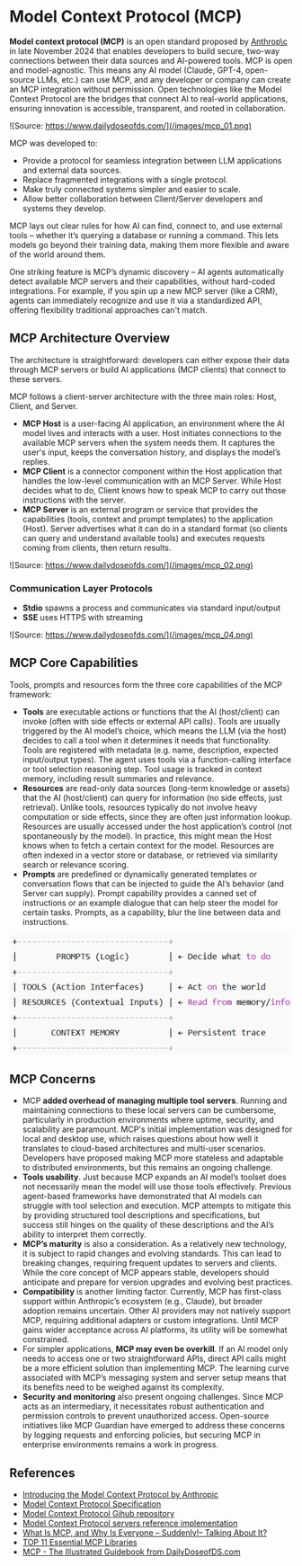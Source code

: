 # Model Context Protocol (MCP)

**Model context protocol (MCP)** is an open standard proposed by [Anthrop\c](https://www.anthropic.com/) in late November 2024 that enables developers to build secure, two-way connections between their data sources and AI-powered tools. MCP is open and model-agnostic. This means any AI model (Claude, GPT-4, open-source LLMs, etc.) can use MCP, and any developer or company can create an MCP integration without permission. Open technologies like the Model Context Protocol are the bridges that connect AI to real-world applications, ensuring innovation is accessible, transparent, and rooted in collaboration.

![Source: https://www.dailydoseofds.com/](/images/mcp_01.png)

MCP was developed to:
- Provide a protocol for seamless integration between LLM applications and external data sources.
- Replace fragmented integrations with a single protocol.
- Make truly connected systems simpler and easier to scale.
- Allow better collaboration between Client/Server developers and systems they develop.

MCP lays out clear rules for how AI can find, connect to, and use external tools – whether it’s querying a database or running a command. This lets models go beyond their training data, making them more flexible and aware of the world around them.

One striking feature is MCP’s dynamic discovery – AI agents automatically detect available MCP servers and their capabilities, without hard-coded integrations. For example, if you spin up a new MCP server (like a CRM), agents can immediately recognize and use it via a standardized API, offering flexibility traditional approaches can't match.

## MCP Architecture Overview
The architecture is straightforward: developers can either expose their data through MCP servers or build AI applications (MCP clients) that connect to these servers.


MCP follows a client-server architecture with the three main roles: Host, Client, and Server.
- **MCP Host** is a user-facing AI application, an environment where the AI model lives and interacts with a user. Host initiates connections to the available MCP servers when the system needs them. It captures the user's input, keeps the conversation history, and displays the model’s replies.
- **MCP Client** is a connector component within the Host application that handles the low-level communication with an MCP Server. While Host decides what to do, Client knows how to speak MCP to carry out those instructions with the server.
- **MCP Server** is an external program or service that provides the capabilities (tools, context and prompt templates) to the application (Host). Server advertises what it can do in a standard format (so clients can query and understand available tools) and executes requests coming from clients, then return results.

![Source: https://www.dailydoseofds.com/](/images/mcp_02.png)

### Communication Layer Protocols
- **Stdio** spawns a process and communicates via standard input/output
- **SSE** uses HTTPS with streaming

![Source: https://www.dailydoseofds.com/](/images/mcp_04.png)

## MCP Core Capabilities

Tools, prompts and resources form the three core capabilities of the MCP framework:
- **Tools** are executable actions or functions that the AI (host/client) can invoke (often with side effects or external API calls). Tools are usually triggered by the AI model’s choice, which means the LLM (via the host) decides to call a tool when it determines it needs that functionality. Tools are registered with metadata (e.g. name, description, expected input/output types). The agent uses tools via a function-calling interface or tool selection reasoning step. Tool usage is tracked in context memory, including result summaries and relevance.
- **Resources** are read-only data sources (long-term knowledge or assets) that the AI (host/client) can query for information (no side effects, just retrieval). Unlike tools, resources typically do not involve heavy computation or side effects, since they are often just information lookup. Resources are usually accessed under the host application’s control (not spontaneously by the model). In practice, this might mean the Host knows when to fetch a certain context for the model. Resources are often indexed in a vector store or database, or retrieved via similarity search or relevance scoring.
- **Prompts** are predefined  or dynamically generated templates or conversation flows that can be injected to guide the AI’s behavior (and Server can supply). Prompt capability provides a canned set of instructions or an example dialogue that can help steer the model for certain tasks. Prompts, as a capability, blur the line between data and instructions.

![Source: none](/images/mcp_03.png)

## MCP Concerns
- MCP **added overhead of managing multiple tool servers**. Running and maintaining connections to these local servers can be cumbersome, particularly in production environments where uptime, security, and scalability are paramount. MCP's initial implementation was designed for local and desktop use, which raises questions about how well it translates to cloud-based architectures and multi-user scenarios. Developers have proposed making MCP more stateless and adaptable to distributed environments, but this remains an ongoing challenge.
- **Tools usability**. Just because MCP expands an AI model’s toolset does not necessarily mean the model will use those tools effectively. Previous agent-based frameworks have demonstrated that AI models can struggle with tool selection and execution. MCP attempts to mitigate this by providing structured tool descriptions and specifications, but success still hinges on the quality of these descriptions and the AI’s ability to interpret them correctly.
- **MCP’s maturity** is also a consideration. As a relatively new technology, it is subject to rapid changes and evolving standards. This can lead to breaking changes, requiring frequent updates to servers and clients. While the core concept of MCP appears stable, developers should anticipate and prepare for version upgrades and evolving best practices.
- **Compatibility** is another limiting factor. Currently, MCP has first-class support within Anthropic’s ecosystem (e.g., Claude), but broader adoption remains uncertain. Other AI providers may not natively support MCP, requiring additional adapters or custom integrations. Until MCP gains wider acceptance across AI platforms, its utility will be somewhat constrained.
- For simpler applications, **MCP may even be overkill**. If an AI model only needs to access one or two straightforward APIs, direct API calls might be a more efficient solution than implementing MCP. The learning curve associated with MCP’s messaging system and server setup means that its benefits need to be weighed against its complexity.
- **Security and monitoring** also present ongoing challenges. Since MCP acts as an intermediary, it necessitates robust authentication and permission controls to prevent unauthorized access. Open-source initiatives like MCP Guardian have emerged to address these concerns by logging requests and enforcing policies, but securing MCP in enterprise environments remains a work in progress.

## References
- [Introducing the Model Context Protocol by Anthropic](https://www.anthropic.com/news/model-context-protocol)
- [Model Context Protocol Specification](https://modelcontextprotocol.io/overview)
- [Model Context Protocol Gihub repository](https://github.com/modelcontextprotocol)
- [Model Context Protocol servers reference implementation](https://github.com/modelcontextprotocol/servers)
- [What Is MCP, and Why Is Everyone – Suddenly!– Talking About It?](https://huggingface.co/blog/Kseniase/mcp)
- [TOP 11 Essential MCP Libraries](https://huggingface.co/blog/LLMhacker/top-11-essential-mcp-libraries)
- [MCP - The Illustrated Guidebook from DailyDoseofDS.com](https://www.dailydoseofds.com/)
